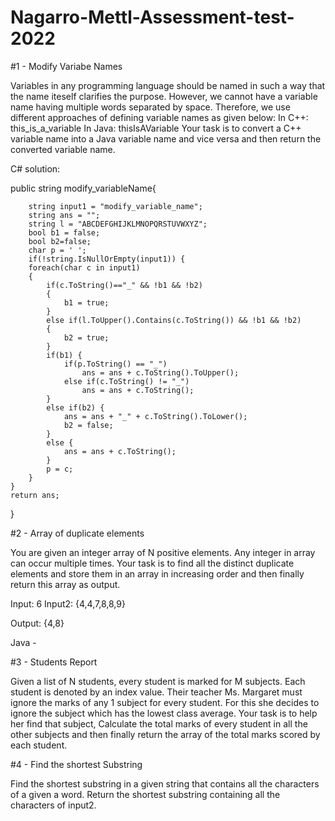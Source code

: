 # Nagarro-Mettl-Assessment-test-2022


#1 - Modify Variabe Names

Variables in any programming language should be named in such a way that the name iteself clarifies the purpose. However, we cannot have a variable name having multiple words separated by space. Therefore, we use different approaches of defining variable names as given below:
In C++: this_is_a_variable
In Java: thisIsAVariable
Your task is to convert a C++ variable name into a Java variable name and vice versa and then return the converted variable name.


C# solution:

public string modify_variableName{

		string input1 = "modify_variable_name";
	    string ans = "";
	    string l = "ABCDEFGHIJKLMNOPQRSTUVWXYZ";
	    bool b1 = false;
	    bool b2=false;
	    char p = ' ';
	    if(!string.IsNullOrEmpty(input1)) {
		foreach(char c in input1)
		{
		    if(c.ToString()=="_" && !b1 && !b2)
		    {
		        b1 = true;
		    }
		    else if(l.ToUpper().Contains(c.ToString()) && !b1 && !b2)
		    {
		        b2 = true;
		    }
		    if(b1) {
		        if(p.ToString() == "_")
		            ans = ans + c.ToString().ToUpper();
		        else if(c.ToString() != "_")
		            ans = ans + c.ToString();
		    }
		    else if(b2) {
		        ans = ans + "_" + c.ToString().ToLower();
		        b2 = false;
		    }
		    else {
		        ans = ans + c.ToString();
		    }
		    p = c;
		}
	}
	return ans;

}


#2 - Array of duplicate elements

You are given an integer array of N positive elements. Any integer in array can occur multiple times. Your task is to find all the distinct duplicate elements and store them in an array in increasing order and then finally return this array as output.

Input: 6
Input2: {4,4,7,8,8,9}

Output: {4,8}

Java - 


#3 - Students Report

Given a list of N students, every student is marked for M subjects. Each student is denoted by an index value. Their teacher Ms. Margaret must ignore the marks of any 1 subject for every student. For this she decides to ignore the subject which has the lowest class average.
Your task is to help her find that subject, Calculate the total marks of every student in all the other subjects and then finally return the array of the total marks scored by each student.


#4 - Find the shortest Substring

Find the shortest substring in a given string that contains all the characters of a given a word.
Return the shortest substring containing all the characters of input2.
